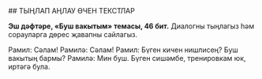 <!-- page start -->## ТЫҢЛАП АҢЛАУ ӨЧЕН ТЕКСТЛАР

**Эш дәфтәре, «Буш вакытым» темасы, 46 бит.**
Диалогны тыңлагыз һәм сорауларга дөрес җавапны сайлагыз.

Рамил: Сәлам!
Рамилә: Сәлам!
Рамил: Бүген кичен нишлисең? Буш вакытың бармы?
Рамилә: Мин буш. Бүген сишәмбе, тренировкам юк, иртәгә була.